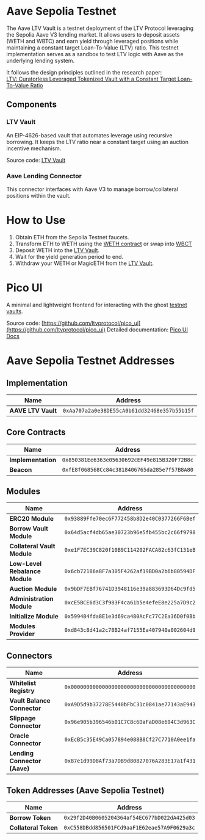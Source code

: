 # Aave Sepolia Testnet

The Aave LTV Vault is a testnet deployment of the LTV Protocol leveraging the Sepolia Aave V3 lending market. It allows users to deposit assets (WETH and WBTC) and earn yield through leveraged positions while maintaining a constant target Loan-To-Value (LTV) ratio. This testnet implementation serves as a sandbox to test LTV logic with Aave as the underlying lending system.

It follows the design principles outlined in the research paper:  
[LTV: Curatorless Leveraged Tokenized Vault with a Constant Target Loan-To-Value Ratio](https://github.com/ltvprotocol/papers/blob/main/LTV_Curatorless_Leveraged_Tokenized_Vault_with_a_Constant_Target_Loan-To-Value_Ratio.pdf)

## Components

### LTV Vault

An EIP-4626-based vault that automates leverage using recursive borrowing. It keeps the LTV ratio near a constant target using an auction incentive mechanism.

Source code: [LTV Vault](https://github.com/ltvprotocol/ltv_v0)

### Aave Lending Connector

This connector interfaces with Aave V3 to manage borrow/collateral positions within the vault.

# How to Use

1. Obtain ETH from the Sepolia Testnet faucets.
2. Transform ETH to WETH using the [WETH contract](https://sepolia.etherscan.io/address/0xC558DBdd856501FCd9aaF1E62eae57A9F0629a3c) or swap into [WBCT](https://sepolia.etherscan.io/address/0x29f2D40B0605204364af54EC677bD022dA425d03)
3. Deposit WETH into the [LTV Vault](https://sepolia.etherscan.io/address/0xAa707a2a0e38DE55cA0b61dd32468e357b55b15f).
4. Wait for the yield generation period to end.
5. Withdraw your WETH or MagicETH from the [LTV Vault](https://sepolia.etherscan.io/address/0xAa707a2a0e38DE55cA0b61dd32468e357b55b15f).

# Pico UI

A minimal and lightweight frontend for interacting with the ghost [testnet vaults](https://testnet.ltv.finance).

Source code: [https://github.com/ltvprotocol/pico_ui](https://github.com/ltvprotocol/pico_ui)
Detailed documentation: [Pico UI Docs](./pico_ui.md)

# Aave Sepolia Testnet Addresses

## Implementation

| Name | Address |
|------|---------|
| **AAVE LTV Vault** | `0xAa707a2a0e38DE55cA0b61dd32468e357b55b15f` |

## Core Contracts

| Name | Address |
|------|---------|
| **Implementation** | `0x850381Ee6363e05630692cEF49e815B320F72B8c` |
| **Beacon** | `0xfE8f068568Cc84c3818406765da285e7f57B8A80` |

## Modules

| Name | Address |
|------|---------|
| **ERC20 Module** | `0x93889Ffe70ec6F772458b8D2e40C0377266F6Bef` |
| **Borrow Vault Module** | `0x64d5acf4db65ae30723b96e5fb455bc2c66f9798` |
| **Collateral Vault Module** | `0xe1F7EC39C820f10B9C114202FACA82c63fC131eB` |
| **Low-Level Rebalance Module** | `0x6cb72186a8F7a305F4262af19BD0a2b6b80594DF` |
| **Auction Module** | `0x9bDF7EBf76741D3948116e39a883693D64Dc9fd5` |
| **Administration Module** | `0xcE5BCE6d3C3f983F4ca61b5e4efeE8e225a7D9c2` |
| **Initialize Module** | `0x599484fda8E1e3d69ca480AcFc77C2Ea36D0f0Bb` |
| **Modules Provider** | `0xd843c8d41a2c78B24af7155Ea407940a002604d9` |

## Connectors

| Name | Address |
|------|---------|
| **Whitelist Registry** | `0x0000000000000000000000000000000000000000` |
| **Vault Balance Connector** | `0xA9D5d9b37278E5440bFbC31c0841ae77143aE943` |
| **Slippage Connector** | `0x96e905b396546b01C7C8c6DaFaD08e694C3d963C` |
| **Oracle Connector** | `0xEcB5c35E49Ca057894e088B8Cf27C7710A0ee1fa` |
| **Lending Connector (Aave)** | `0x87e1d99D8Af73a7DB9d80827076A283E17a1f431` |

## Token Addresses (Aave Sepolia Testnet)

| Name | Address |
|------|---------|
| **Borrow Token** | `0x29f2D40B0605204364af54EC677bD022dA425d03` |
| **Collateral Token** | `0xC558DBdd856501FCd9aaF1E62eae57A9F0629a3c` |